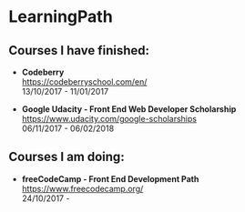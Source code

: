 # LearningPath

## Courses I have finished:
- **Codeberry**  
  https://codeberryschool.com/en/  
  13/10/2017 - 11/01/2017
  
  
  
- **Google Udacity - Front End Web Developer Scholarship**  
  https://www.udacity.com/google-scholarships  
  06/11/2017 - 06/02/2018
  


## Courses I am doing:

- **freeCodeCamp - Front End Development Path**  
  https://www.freecodecamp.org/  
  24/10/2017 -
  
